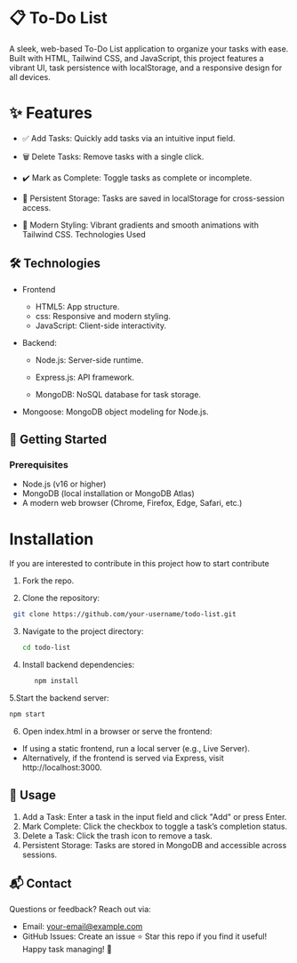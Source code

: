# 📋 To-Do List

A sleek, web-based To-Do List application to organize your tasks with ease. Built with HTML, Tailwind CSS, and JavaScript, this project features a vibrant UI, task persistence with localStorage, and a responsive design for all devices.


# ✨ Features

- ✅ Add Tasks: Quickly add tasks via an intuitive input field.

- 🗑️ Delete Tasks: Remove tasks with a single click.


- ✔️ Mark as Complete: Toggle tasks as complete or incomplete.


- 💾 Persistent Storage: Tasks are saved in localStorage for cross-session access.


- 🎨 Modern Styling: Vibrant gradients and smooth animations with Tailwind CSS.
Technologies Used

## 🛠️ Technologies

- Frontend

     - HTML5: App structure.
     - css: Responsive and modern styling.
     - JavaScript: Client-side interactivity.

- Backend:

   - Node.js: Server-side runtime.

   - Express.js: API framework.

   - MongoDB: NoSQL database for task storage.

- Mongoose: MongoDB object modeling for Node.js.
## 🚀 Getting Started

### Prerequisites

- Node.js (v16 or higher)
- MongoDB (local installation or MongoDB Atlas)
- A modern web browser (Chrome, Firefox, Edge, Safari, etc.)

# Installation

If you are interested to contribute in this project how to start contribute

1. Fork the repo.

2. Clone the repository:

  ```bash
   git clone https://github.com/your-username/todo-list.git
```
3. Navigate to the project directory:

   ```bash  
   cd todo-list
4. Install backend dependencies:

   ```bash
      npm install
5.Start the backend server:

   ```bash
   npm start
```
6. Open index.html in a browser or serve the frontend:
- If using a static frontend, run a local server (e.g., Live Server).
- Alternatively, if the frontend is served via Express, visit http://localhost:3000.

## 📖 Usage
1. Add a Task: Enter a task in the input field and click "Add" or press Enter.
2. Mark Complete: Click the checkbox to toggle a task’s completion status.
3. Delete a Task: Click the trash icon to remove a task.
4. Persistent Storage: Tasks are stored in MongoDB and accessible across sessions.

## 📬 Contact
Questions or feedback? Reach out via:
- Email: your-email@example.com
- GitHub Issues: Create an issue
⭐ Star this repo if you find it useful! Happy task managing! 🚀









